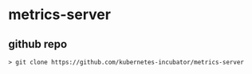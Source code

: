 # metrics-server

## github repo

```txt
> git clone https://github.com/kubernetes-incubator/metrics-server
```
